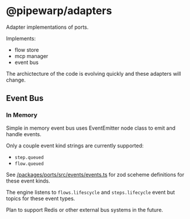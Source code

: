 # @pipewarp/adapters

Adapter implementations of ports.

Implements:

- flow store
- mcp manager
- event bus

The archictecture of the code is evolving quickly and these adapters will change.

## Event Bus

### In Memory

Simple in memory event bus uses EventEmitter node class to emit and handle
events.

Only a couple event kind strings are currently supported:

- `step.queued`
- `flow.queued`

See [/packages/ports/src/events/events.ts](/packages/ports/src/events/events.ts) for zod sceheme definitions for these event kinds.

The engine listens to `flows.lifescycle` and `steps.lifecycle` event but topics for
these event types.

Plan to support Redis or other external bus systems in the future.
